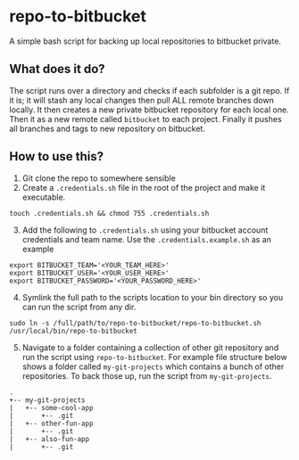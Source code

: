 repo-to-bitbucket
==========
A simple bash script for backing up local repositories to bitbucket private.

What does it do?
-----
The script runs over a directory and checks if each subfolder is a git repo. If it is; it will stash any local changes then pull ALL remote branches down locally. It then creates a new private bitbucket repository for each local one. Then it as a new remote called `bitbucket` to each project. Finally it pushes all branches and tags to new repository on bitbucket.

How to use this?
-----
1. Git clone the repo to somewhere sensible
2. Create a `.credentials.sh` file in the root of the project and make it executable.
```
touch .credentials.sh && chmod 755 .credentials.sh
```
3. Add the following to `.credentials.sh` using your bitbucket account credentials and team name. Use the `.credentials.example.sh` as an example
```
export BITBUCKET_TEAM='<YOUR_TEAM_HERE>'
export BITBUCKET_USER='<YOUR_USER_HERE>'
export BITBUCKET_PASSWORD='<YOUR_PASSWORD_HERE>'
```
4. Symlink the full path to the scripts location to your bin directory so you can run the script from any dir.
```
sudo ln -s /full/path/to/repo-to-bitbucket/repo-to-bitbucket.sh /usr/local/bin/repo-to-bitbucket
```
5. Navigate to a folder containing a collection of other git repository and run the script using `repo-to-bitbucket`. 
For example file structure below shows a folder called `my-git-projects` which contains a bunch of other repositories. To back those up, run the script from `my-git-projects`.

```
.
+-- my-git-projects
|   +-- some-cool-app
|       +-- .git
|   +-- other-fun-app
|       +-- .git
|   +-- also-fun-app
|       +-- .git
```